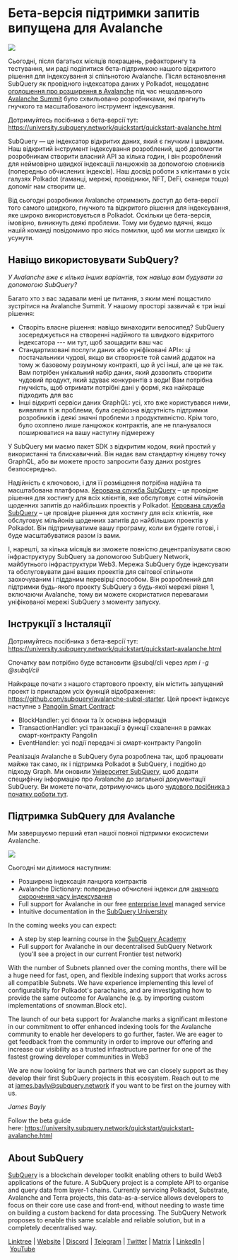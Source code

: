 # Бета-версія підтримки запитів випущена для Avalanche

![](https://miro.medium.com/max/1400/1*BiJaESR69-vDimBJmXhQvw.png)

Сьогодні, після багатьох місяців покращень, рефакторингу та тестування, ми раді поділитися бета-підтримкою нашого відкритого рішення для індексування зі спільнотою Avalanche. Після встановлення SubQuery як провідного індексатора даних у Polkadot, нещодавнє [оголошення про розширення в Avalanche](./20220321-avalache.md) під час нещодавнього [Avalanche Summit](https://www.avalanchesummit.com/agenda) було схвильовано розробниками, які прагнуть гнучкого та масштабованого інструмент індексування.

Дотримуйтесь посібника з бета-версії тут: https://university.subquery.network/quickstart/quickstart-avalanche.html

SubQuery — це індексатор відкритих даних, який є гнучким і швидким. Наш відкритий інструмент індексування розроблений, щоб допомогти розробникам створити власний API за кілька годин, і він розроблений для неймовірно швидкої індексації ланцюжків за допомогою словників (попередньо обчислених індексів). Наш досвід роботи з клієнтами в усіх галузях Polkadot (гаманці, мережі, провідники, NFT, DeFi, сканери тощо) допоміг нам створити це.

Від сьогодні розробники Avalanche отримають доступ до бета-версії того самого швидкого, гнучкого та відкритого рішення для індексування, яке широко використовується в Polkadot. Оскільки це бета-версія, імовірно, виникнуть деякі проблеми. Тому ми будемо вдячні, якщо нашій команді повідомимо про якісь помилки, щоб ми могли швидко їх усунути.

## Навіщо використовувати SubQuery?

_У Avalanche вже є кілька інших варіантів, тож навіщо вам будувати за допомогою SubQuery?_

Багато хто з вас задавали мені це питання, з яким мені пощастило зустрітися на Avalanche Summit. У нашому просторі зазвичай є три інші рішення:

- Створіть власне рішення: навіщо винаходити велосипед? SubQuery зосереджується на створенні надійного та швидкого відкритого індексатора --- ми тут, щоб заощадити ваш час
- Стандартизовані послуги даних або «уніфіковані API»: ці постачальники чудові, якщо ви створюєте той самий додаток на тому ж базовому розумному контракті, що й усі інші, але це не так. Вам потрібен унікальний набір даних, який дозволить створити чудовий продукт, який здуває конкурентів з води! Вам потрібна гнучкість, щоб отримати потрібні дані у формі, яка найкраще підходить для вас
- Інші відкриті сервіси даних GraphQL: усі, хто вже користувався ними, виявляли ті ж проблеми, була серйозна відсутність підтримки розробників і деякі значні проблеми з продуктивністю. Крім того, було охоплено лише ланцюжок контрактів, але не планувалося поширюватися на вашу наступну підмережу

У SubQuery ми маємо пакет SDK з відкритим кодом, який простий у використанні та блискавичний. Він надає вам стандартну кінцеву точку GraphQL, або ви можете просто запросити базу даних postgres безпосередньо.

Надійність є ключовою, і для її розміщення потрібна надійна та масштабована платформа. [Керована служба SubQuery](https://subquery.network/managedservices) – це провідне рішення для хостингу для всіх клієнтів, яке обслуговує сотні мільйонів щоденних запитів до найбільших проектів у Polkadot. [Керована служба SubQuery](./20211228-enterprise-hosted.md) – це провідне рішення для хостингу для всіх клієнтів, яке обслуговує мільйонів щоденних запитів до найбільших проектів у Polkadot. Він підтримуватиме вашу програму, коли ви будете готові, і буде масштабуватися разом із вами.

І, нарешті, за кілька місяців ви зможете повністю децентралізувати свою інфраструктуру SubQuery за допомогою SubQuery Network, майбутнього інфраструктури Web3. Мережа SubQuery буде індексувати та обслуговувати дані ваших проектів для світової спільноти заохочуваним і підданим перевірці способом. Він розроблений для підтримки будь-якого проекту SubQuery з будь-якої мережі рівня 1, включаючи Avalanche, тому ви можете скористатися перевагами уніфікованої мережі SubQuery з моменту запуску.

## Інструкції з Інсталяції

Дотримуйтесь посібника з бета-версії тут: https://university.subquery.network/quickstart/quickstart-avalanche.html

Спочатку вам потрібно буде встановити @subql/cli через *npm i -g @subql/cli*

Найкраще почати з нашого стартового проекту, він містить запущений проект із прикладом усіх функцій відображення: https://github.com/subquery/avalanche-subql-starter. Цей проект індексує наступне з [Pangolin Smart Contract](https://snowtrace.io/token/0x60781c2586d68229fde47564546784ab3faca982):

- BlockHandler: усі блоки та їх основна інформація
- TransactionHandler: усі транзакції з функції схвалення в рамках смарт-контракту Pangolin
- EventHandler: усі події передачі зі смарт-контракту Pangolin

Реалізація Avalanche в SubQuery була розроблена так, щоб працювати майже так само, як і підтримка Polkadot в SubQuery, і подібно до підходу Graph. Ми оновили [Університет SubQuery](https://university.subquery.network/build/introduction.html), щоб додати специфічну інформацію про Avalanche до загальної документації SubQuery. Ви можете почати, дотримуючись цього [чудового посібника з початку роботи тут](https://university.subquery.network/quickstart/quickstart-avalanche.html).

## Підтримка SubQuery для Avalanche

Ми завершуємо перший етап нашої повної підтримки екосистеми Avalanche.

![](https://miro.medium.com/max/1400/0*GUKZJfJCz1nB_3zc)

Сьогодні ми ділимося наступним:

- Розширена індексація ланцюга контрактів
- Avalanche Dictionary: попередньо обчислені індекси для [значного скорочення часу індексування](./20210630-SubQuery-Just-Got-a-lot-Faster-with-the-Dictionary.md)
- Full support for Avalanche in our free [enterprise level](./20211228-enterprise-hosted.md) managed service
- Intuitive documentation in the [SubQuery University](https://university.subquery.network/)

In the coming weeks you can expect:

- A step by step learning course in the [SubQuery Academy](./20211018-subquery-launches-the-subquery-academy.md)
- Full support for Avalanche in our decentralised SubQuery Network (you'll see a project in our current Frontier test network)

With the number of Subnets planned over the coming months, there will be a huge need for fast, open, and flexible indexing support that works across all compatible Subnets. We have experience implementing this level of configurability for Polkadot's parachains, and are investigating how to provide the same outcome for Avalanche (e.g. by importing custom implementations of snowman.Block etc).

The launch of our beta support for Avalanche marks a significant milestone in our commitment to offer enhanced indexing tools for the Avalanche community to enable her developers to go further, faster. We are eager to get feedback from the community in order to improve our offering and increase our visibility as a trusted infrastructure partner for one of the fastest growing developer communities in Web3

We are now looking for launch partners that we can closely support as they develop their first SubQuery projects in this ecosystem. Reach out to me at james.bayly@subquery.network if you want to be first on the journey with us.

_James Bayly_

Follow the beta guide here: https://university.subquery.network/quickstart/quickstart-avalanche.html

## About SubQuery

[SubQuery](https://subquery.network/) is a blockchain developer toolkit enabling others to build Web3 applications of the future. A SubQuery project is a complete API to organise and query data from layer-1 chains. Currently servicing Polkadot, Substrate, Avalanche and Terra projects, this data-as-a-service allows developers to focus on their core use case and front-end, without needing to waste time on building a custom backend for data processing. The SubQuery Network proposes to enable this same scalable and reliable solution, but in a completely decentralised way.

​​[Linktree](https://linktr.ee/subquerynetwork) | [Website](https://subquery.network/) | [Discord](https://discord.com/invite/78zg8aBSMG) | [Telegram](https://t.me/subquerynetwork) | [Twitter](https://twitter.com/subquerynetwork) | [Matrix](https://matrix.to/#/#subquery:matrix.org) | [LinkedIn](https://www.linkedin.com/company/subquery) | [YouTube](https://www.youtube.com/channel/UCi1a6NUUjegcLHDFLr7CqLw)
